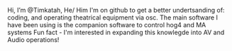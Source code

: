  Hi, I’m @Timkatah, He/ Him
I'm on github to get a better undertsanding of: coding, and operating theatrical equipment via osc.
The main software I have been using is the companion software to control hog4 and MA systems
Fun fact - I'm interested in expanding this knowlegde into AV and Audio operations!

<!---
Timkatah/Timkatah is a ✨ special ✨ repository because its `README.md` (this file) appears on your GitHub profile.
You can click the Preview link to take a look at your changes.
--->
